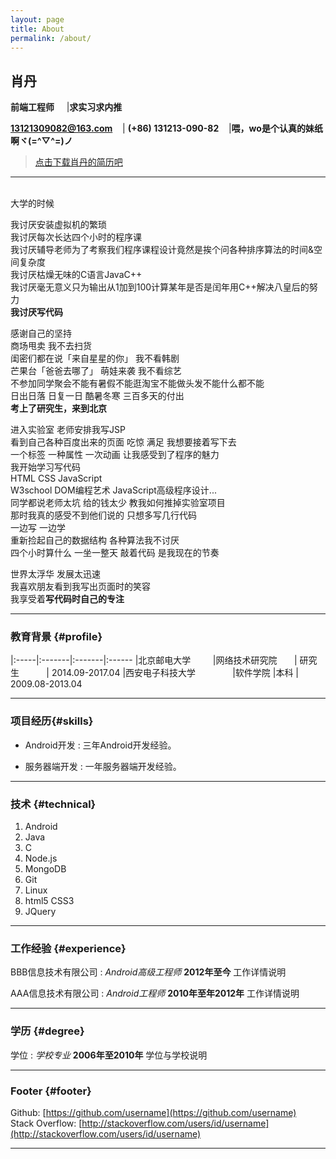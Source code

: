 ```yaml
---
layout: page
title: About
permalink: /about/
---
```


## 肖丹

**前端工程师** &nbsp;&nbsp; &nbsp;|**求实习求内推**

**[13121309082@163.com](131213090822@163.com)**  &nbsp;&nbsp;&nbsp;|  **(+86) 131213-090-82**  &nbsp;&nbsp;&nbsp;|**喂，wo是个认真的妹纸啊ヾ(=^▽^=)ノ**
&nbsp;&nbsp;

> [点击下载肖丹的简历吧]()

---
<br/>
大学的时候

我讨厌安装虚拟机的繁琐<br/>
我讨厌每次长达四个小时的程序课<br/>
我讨厌辅导老师为了考察我们程序课程设计竟然是挨个问各种排序算法的时间&空间复杂度<br/>
我讨厌枯燥无味的C语言JavaC++<br/>
我讨厌毫无意义只为输出从1加到100计算某年是否是闰年用C++解决八皇后的努力<br/>
**我讨厌写代码**


感谢自己的坚持<br/>
商场甩卖 我不去扫货  <br/>
闺密们都在说「来自星星的你」 我不看韩剧 <br/>
芒果台「爸爸去哪了」 萌娃来袭  我不看综艺<br/>
不参加同学聚会不能有暑假不能逛淘宝不能做头发不能什么都不能 <br/>
日出日落  日复一日  酷暑冬寒   三百多天的付出 <br/>
**考上了研究生，来到北京**

进入实验室 老师安排我写JSP<br/>
看到自己各种百度出来的页面  吃惊 满足 我想要接着写下去<br/>
一个标签  一种属性  一次动画  让我感受到了程序的魅力<br/>
我开始学习写代码<br/>
HTML CSS JavaScript<br/>
W3school  DOM编程艺术  JavaScript高级程序设计...<br/>
同学都说老师太坑 给的钱太少 教我如何推掉实验室项目<br/>
那时我真的感受不到他们说的 只想多写几行代码<br/>
一边写 一边学<br/>
重新捡起自己的数据结构 各种算法我不讨厌<br/>
四个小时算什么 一坐一整天 敲着代码 是我现在的节奏<br/>

世界太浮华 发展太迅速<br/>
我喜欢朋友看到我写出页面时的笑容<br/>
我享受着**写代码时自己的专注**<br/>


---

### 教育背景 {#profile}

|:-----|:-------|:-------|:------
|北京邮电大学  &nbsp;  &nbsp; &nbsp; &nbsp;   |网络技术研究院  &nbsp; &nbsp; &nbsp;      | 研究生 &nbsp; &nbsp; &nbsp; &nbsp; &nbsp;    |  2014.09-2017.04
|西安电子科技大学   &nbsp; &nbsp; &nbsp; &nbsp; &nbsp; &nbsp; &nbsp;  |软件学院            |本科      |  2009.08-2013.04

------

### 项目经历{#skills}

* Android开发
  : 三年Android开发经验。

* 服务器端开发
  : 一年服务器端开发经验。

-------

### 技术 {#technical}

1. Android
1. Java
1. C
1. Node.js
1. MongoDB
1. Git
1. Linux
1. html5 CSS3
1. JQuery

------

### 工作经验 {#experience}

BBB信息技术有限公司
: *Android高级工程师*
  __2012年至今__
  工作详情说明

AAA信息技术有限公司
: *Android工程师*
  __2010年至年2012年__
  工作详情说明

------

### 学历 {#degree}

学位
: *学校专业*
  __2006年至2010年__
  学位与学校说明
  
------

### Footer {#footer}

Github: [https://github.com/username](https://github.com/username)  
Stack Overflow: [http://stackoverflow.com/users/id/username](http://stackoverflow.com/users/id/username)

------
